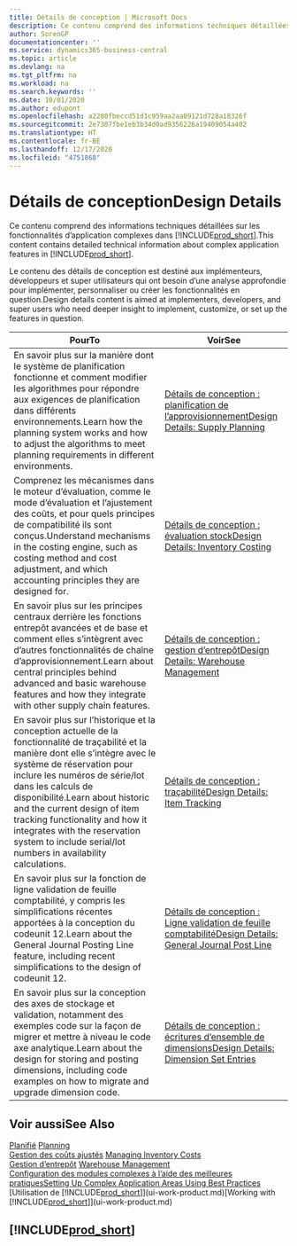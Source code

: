```yaml
---
title: Détails de conception | Microsoft Docs
description: Ce contenu comprend des informations techniques détaillées sur les fonctionnalités d’application complexes dans Business Central.
author: SorenGP
documentationcenter: ''
ms.service: dynamics365-business-central
ms.topic: article
ms.devlang: na
ms.tgt_pltfrm: na
ms.workload: na
ms.search.keywords: ''
ms.date: 10/01/2020
ms.author: edupont
ms.openlocfilehash: a2280fbeccd51d1c959aa2aa09121d728a18326f
ms.sourcegitcommit: 2e7307fbe1eb3b34d0ad9356226a19409054a402
ms.translationtype: HT
ms.contentlocale: fr-BE
ms.lasthandoff: 12/17/2020
ms.locfileid: "4751868"
---
```

# <a name="design-details"></a><span data-ttu-id="826cf-103">Détails de conception</span><span class="sxs-lookup"><span data-stu-id="826cf-103">Design Details</span></span>
<span data-ttu-id="826cf-104">Ce contenu comprend des informations techniques détaillées sur les fonctionnalités d’application complexes dans [!INCLUDE[prod_short](includes/prod_short.md)].</span><span class="sxs-lookup"><span data-stu-id="826cf-104">This content contains detailed technical information about complex application features in [!INCLUDE[prod_short](includes/prod_short.md)].</span></span>  

 <span data-ttu-id="826cf-105">Le contenu des détails de conception est destiné aux implémenteurs, développeurs et super utilisateurs qui ont besoin d’une analyse approfondie pour implémenter, personnaliser ou créer les fonctionnalités en question.</span><span class="sxs-lookup"><span data-stu-id="826cf-105">Design details content is aimed at implementers, developers, and super users who need deeper insight to implement, customize, or set up the features in question.</span></span>  

|<span data-ttu-id="826cf-106">**Pour**</span><span class="sxs-lookup"><span data-stu-id="826cf-106">**To**</span></span>|<span data-ttu-id="826cf-107">**Voir**</span><span class="sxs-lookup"><span data-stu-id="826cf-107">**See**</span></span>|  
|------------|-------------|  
|<span data-ttu-id="826cf-108">En savoir plus sur la manière dont le système de planification fonctionne et comment modifier les algorithmes pour répondre aux exigences de planification dans différents environnements.</span><span class="sxs-lookup"><span data-stu-id="826cf-108">Learn how the planning system works and how to adjust the algorithms to meet planning requirements in different environments.</span></span>|[<span data-ttu-id="826cf-109">Détails de conception : planification de l’approvisionnement</span><span class="sxs-lookup"><span data-stu-id="826cf-109">Design Details: Supply Planning</span></span>](design-details-supply-planning.md)|  
|<span data-ttu-id="826cf-110">Comprenez les mécanismes dans le moteur d’évaluation, comme le mode d’évaluation et l’ajustement des coûts, et pour quels principes de compatibilité ils sont conçus.</span><span class="sxs-lookup"><span data-stu-id="826cf-110">Understand mechanisms in the costing engine, such as costing method and cost adjustment, and which accounting principles they are designed for.</span></span>|[<span data-ttu-id="826cf-111">Détails de conception : évaluation stock</span><span class="sxs-lookup"><span data-stu-id="826cf-111">Design Details: Inventory Costing</span></span>](design-details-inventory-costing.md)|  
|<span data-ttu-id="826cf-112">En savoir plus sur les principes centraux derrière les fonctions entrepôt avancées et de base et comment elles s’intègrent avec d’autres fonctionnalités de chaîne d’approvisionnement.</span><span class="sxs-lookup"><span data-stu-id="826cf-112">Learn about central principles behind advanced and basic warehouse features and how they integrate with other supply chain features.</span></span>|[<span data-ttu-id="826cf-113">Détails de conception : gestion d’entrepôt</span><span class="sxs-lookup"><span data-stu-id="826cf-113">Design Details: Warehouse Management</span></span>](design-details-warehouse-management.md)|  
|<span data-ttu-id="826cf-114">En savoir plus sur l’historique et la conception actuelle de la fonctionnalité de traçabilité et la manière dont elle s’intègre avec le système de réservation pour inclure les numéros de série/lot dans les calculs de disponibilité.</span><span class="sxs-lookup"><span data-stu-id="826cf-114">Learn about historic and the current design of item tracking functionality and how it integrates with the reservation system to include serial/lot numbers in availability calculations.</span></span>|[<span data-ttu-id="826cf-115">Détails de conception : traçabilité</span><span class="sxs-lookup"><span data-stu-id="826cf-115">Design Details: Item Tracking</span></span>](design-details-item-tracking.md)|  
|<span data-ttu-id="826cf-116">En savoir plus sur la fonction de ligne validation de feuille comptabilité, y compris les simplifications récentes apportées à la conception du codeunit 12.</span><span class="sxs-lookup"><span data-stu-id="826cf-116">Learn about the General Journal Posting Line feature, including recent simplifications to the design of codeunit 12.</span></span>|[<span data-ttu-id="826cf-117">Détails de conception : Ligne validation de feuille comptabilité</span><span class="sxs-lookup"><span data-stu-id="826cf-117">Design Details: General Journal Post Line</span></span>](design-details-general-journal-post-line.md)|
|<span data-ttu-id="826cf-118">En savoir plus sur la conception des axes de stockage et validation, notamment des exemples code sur la façon de migrer et mettre à niveau le code axe analytique.</span><span class="sxs-lookup"><span data-stu-id="826cf-118">Learn about the design for storing and posting dimensions, including code examples on how to migrate and upgrade dimension code.</span></span>|[<span data-ttu-id="826cf-119">Détails de conception : écritures d’ensemble de dimensions</span><span class="sxs-lookup"><span data-stu-id="826cf-119">Design Details: Dimension Set Entries</span></span>](design-details-dimension-set-entries.md)| 

## <a name="see-also"></a><span data-ttu-id="826cf-120">Voir aussi</span><span class="sxs-lookup"><span data-stu-id="826cf-120">See Also</span></span>  
 <span data-ttu-id="826cf-121">[Planifié](production-planning.md) </span><span class="sxs-lookup"><span data-stu-id="826cf-121">[Planning](production-planning.md) </span></span>  
 <span data-ttu-id="826cf-122">[Gestion des coûts ajustés](finance-manage-inventory-costs.md) </span><span class="sxs-lookup"><span data-stu-id="826cf-122">[Managing Inventory Costs](finance-manage-inventory-costs.md) </span></span>  
 <span data-ttu-id="826cf-123">[Gestion d’entrepôt](warehouse-manage-warehouse.md) </span><span class="sxs-lookup"><span data-stu-id="826cf-123">[Warehouse Management](warehouse-manage-warehouse.md) </span></span>  
 [<span data-ttu-id="826cf-124">Configuration des modules complexes à l’aide des meilleures pratiques</span><span class="sxs-lookup"><span data-stu-id="826cf-124">Setting Up Complex Application Areas Using Best Practices</span></span>](set-up-complex-application-areas-using-best-practices.md)  
 <span data-ttu-id="826cf-125">[Utilisation de [!INCLUDE[prod_short](includes/prod_short.md)]](ui-work-product.md)</span><span class="sxs-lookup"><span data-stu-id="826cf-125">[Working with [!INCLUDE[prod_short](includes/prod_short.md)]](ui-work-product.md)</span></span>

 ## [!INCLUDE[prod_short](includes/free_trial_md.md)]  
